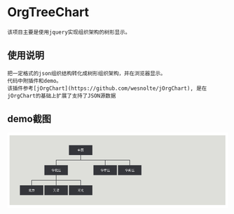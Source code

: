 OrgTreeChart
================================
    该项目主要是使用jquery实现组织架构的树形显示。
    
使用说明
--------------------------------    
    把一定格式的json组织结构转化成树形组织架构，并在浏览器显示。
    代码中附插件和demo。
    该插件参考[jOrgChart](https://github.com/wesnolte/jOrgChart), 是在jOrgChart的基础上扩展了支持了JSON源数据

demo截图
--------------------------------
![github](https://raw.githubusercontent.com/nauyz/OrgTreeChart/v1.0/src/example/images/demo.PNG "github")

